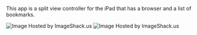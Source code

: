 This app is a split view controller for the iPad that has a browser and a list of bookmarks. 

<img src="http://img856.imageshack.us/img856/8003/screenshot20120417at948.png" alt="Image Hosted by ImageShack.us"/>

<img src="http://img12.imageshack.us/img12/8003/screenshot20120417at948.png" alt="Image Hosted by ImageShack.us"/>

